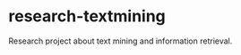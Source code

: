 research-textmining
===================

Research project about text mining and information retrieval.
